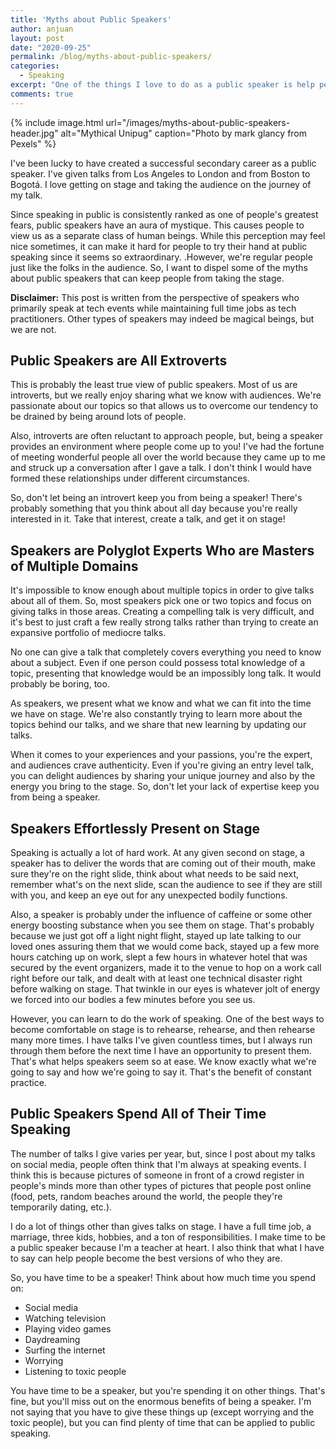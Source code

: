 ```yaml
---
title: 'Myths about Public Speakers'
author: anjuan
layout: post
date: "2020-09-25"
permalink: /blog/myths-about-public-speakers/
categories:
  - Speaking
excerpt: "One of the things I love to do as a public speaker is help people start their own journey to becoming a public speaker. This often results in resistance because of the myths that people have about public speakers, and I want to dispel some of those myths."
comments: true
---
```


{% include image.html url="/images/myths-about-public-speakers-header.jpg" alt="Mythical Unipug" caption="Photo by mark glancy from Pexels" %}

I've been lucky to have created a successful secondary career as a public speaker. I've given talks from Los Angeles to London and from Boston to Bogotá. I love getting on stage and taking the audience on the journey of my talk.

Since speaking in public is consistently ranked as one of people's greatest fears, public speakers have an aura of mystique. This causes people to view us as a separate class of human beings. While this perception may feel nice sometimes, it can make it hard for people to try their hand at public speaking since it seems so extraordinary. .However, we're regular people just like the folks in the audience. So, I want to dispel some of the myths about public speakers that can keep people from taking the stage.

**Disclaimer:** This post is written from the perspective of speakers who primarily speak at tech events while maintaining full time jobs as tech practitioners. Other types of speakers may indeed be magical beings, but we are not.

## **Public Speakers are All Extroverts**

This is probably the least true view of public speakers. Most of us are introverts, but we really enjoy sharing what we know with audiences. We're passionate about our topics so that allows us to overcome our tendency to be drained by being around lots of people.

Also, introverts are often reluctant to approach people, but, being a speaker provides an environment where people come up to you! I've had the fortune of meeting wonderful people all over the world because they came up to me and struck up a conversation after I gave a talk. I don't think I would have formed these relationships under different circumstances.

So, don't let being an introvert keep you from being a speaker! There's probably something that you think about all day because you're really interested in it. Take that interest, create a talk, and get it on stage!

## **Speakers are Polyglot Experts Who are Masters of Multiple Domains**

It's impossible to know enough about multiple topics in order to give talks about all of them. So, most speakers pick one or two topics and focus on giving talks in those areas. Creating a compelling talk is very difficult, and it's best to just craft a few really strong talks rather than trying to create an expansive portfolio of mediocre talks.

No one can give a talk that completely covers everything you need to know about a subject. Even if one person could possess total knowledge of a topic, presenting that knowledge would be an impossibly long talk. It would probably be boring, too.

As speakers, we present what we know and what we can fit into the time we have on stage. We're also constantly trying to learn more about the topics behind our talks, and we share that new learning by updating our talks.

When it comes to your experiences and your passions, you're the expert, and audiences crave authenticity. Even if you're giving an entry level talk, you can delight audiences by sharing your unique journey and also by the energy you bring to the stage. So, don't let your lack of expertise keep you from being a speaker.

## **Speakers Effortlessly Present on Stage**

Speaking is actually a lot of hard work. At any given second on stage, a speaker has to deliver the words that are coming out of their mouth, make sure they're on the right slide, think about what needs to be said next, remember what's on the next slide, scan the audience to see if they are still with you, and keep an eye out for any unexpected bodily functions.

Also, a speaker is probably under the influence of caffeine or some other energy boosting substance when you see them on stage. That's probably because we just got off a light night flight, stayed up late talking to our loved ones assuring them that we would come back, stayed up a few more hours catching up on work, slept a few hours in whatever hotel that was secured by the event organizers, made it to the venue to hop on a work call right before our talk, and dealt with at least one technical disaster right before walking on stage. That twinkle in our eyes is whatever jolt of energy we forced into our bodies a few minutes before you see us.

However, you can learn to do the work of speaking. One of the best ways to become comfortable on stage is to rehearse, rehearse, and then rehearse many more times. I have talks I've given countless times, but I always run through them before the next time I have an opportunity to present them. That's what helps speakers seem so at ease. We know exactly what we're going to say and how we're going to say it. That's the benefit of constant practice.

## **Public Speakers Spend All of Their Time Speaking**

The number of talks I give varies per year, but, since I post about my talks on social media, people often think that I'm always at speaking events. I think this is because pictures of someone in front of a crowd register in people's minds more than other types of pictures that people post online (food, pets, random beaches around the world, the people they're temporarily dating, etc.).

I do a lot of things other than gives talks on stage. I have a full time job, a marriage, three kids, hobbies, and a ton of responsibilities. I make time to be a public speaker because I'm a teacher at heart. I also think that what I have to say can help people become the best versions of who they are.

So, you have time to be a speaker! Think about how much time you spend on:

* Social media
* Watching television
* Playing video games
* Daydreaming
* Surfing the internet
* Worrying
* Listening to toxic people

You have time to be a speaker, but you're spending it on other things. That's fine, but you'll miss out on the enormous benefits of being a speaker. I'm not saying that you have to give these things up (except worrying and the toxic people), but you can find plenty of time that can be applied to public speaking.
